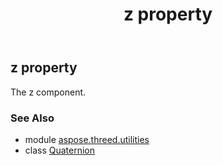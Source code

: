 ﻿---
title: z property
second_title: Aspose.3D for Python via .NET API References
description: 
type: docs
weight: 200
url: /python-net/aspose.threed.utilities/quaternion/z/
is_root: false
---

## z property


The z component.

### See Also
* module [aspose.threed.utilities](../../)
* class [Quaternion](/3d/python-net/aspose.threed.utilities/quaternion)
